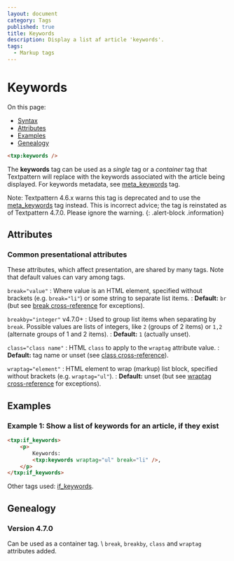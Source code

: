 ```yaml
---
layout: document
category: Tags
published: true
title: Keywords
description: Display a list af article 'keywords'.
tags:
  - Markup tags
---
```


# Keywords

On this page:

* [Syntax](#syntax)
* [Attributes](#attributes)
* [Examples](#examples)
* [Genealogy](#genealogy)

~~~ html
<txp:keywords />
~~~

The **keywords** tag can be used as a *single* tag or a *container* tag that Textpattern will replace with the keywords associated with the article being displayed. For keywords metadata, see [meta_keywords](meta_keywords) tag.

Note: Textpattern 4.6.x warns this tag is deprecated and to use the [meta_keywords](meta_keywords) tag instead. This is incorrect advice; the tag is reinstated as of Textpattern 4.7.0. Please ignore the warning.
{: .alert-block .information}

## Attributes

### Common presentational attributes

These attributes, which affect presentation, are shared by many tags. Note that default values can vary among tags.

`break="value"`
: Where value is an HTML element, specified without brackets (e.g. `break="li"`) or some string to separate list items.
: **Default:** `br` (but see [break cross-reference](https://docs.textpattern.com/tags/tag-attributes-cross-reference#break) for exceptions).

`breakby="integer"` <span class="footnote warning">v4.7.0+</span>
: Used to group list items when separating by `break`. Possible values are lists of integers, like `2` (groups of 2 items) or `1,2` (alternate groups of 1 and 2 items).
: **Default:** `1` (actually unset).

`class="class name"`
: HTML `class` to apply to the `wraptag` attribute value.
: **Default:** tag name or unset (see [class cross-reference](https://docs.textpattern.com/tags/tag-attributes-cross-reference#class)).

`wraptag="element"`
: HTML element to wrap (markup) list block, specified without brackets (e.g. `wraptag="ul"`).
: **Default:** unset (but see [wraptag cross-reference](https://docs.textpattern.com/tags/tag-attributes-cross-reference#wraptag) for exceptions).

## Examples

### Example 1: Show a list of keywords for an article, if they exist
	
~~~ html
<txp:if_keywords>
    <p>
        Keywords:
        <txp:keywords wraptag="ul" break="li" />,
    </p>
</txp:if_keywords>
~~~

Other tags used: [if_keywords](if_keywords).

## Genealogy

### Version 4.7.0

Can be used as a container tag. \\
`break`, `breakby`, `class` and `wraptag` attributes added.
